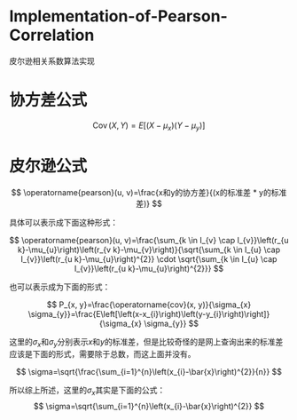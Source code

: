 # Implementation-of-Pearson-Correlation
皮尔逊相关系数算法实现

# 协方差公式
$$
\operatorname{Cov}(X, Y)=E\left[\left(X-\mu_{x}\right)\left(Y-\mu_{y}\right)\right]
$$

# 皮尔逊公式

$$
\operatorname{pearson}(u, v)=\frac{x和y的协方差}{(x的标准差 * y的标准差)}
$$

具体可以表示成下面这种形式：

$$ 
\operatorname{pearson}(u, v)=\frac{\sum_{k \in I_{v} \cap I_{v}}\left(r_{u k}-\mu_{u}\right)\left(r_{v k}-\mu_{v}\right)}{\sqrt{\sum_{k \in I_{u} \cap I_{v}}\left(r_{u k}-\mu_{u}\right)^{2}} \cdot \sqrt{\sum_{k \in I_{u} \cap I_{v}}\left(r_{u k}-\mu_{u}\right)^{2}}} 
$$


也可以表示成为下面的形式：

$$
P_{x, y}=\frac{\operatorname{cov}(x, y)}{\sigma_{x} \sigma_{y}}=\frac{E\left[\left(x-x_{i}\right)\left(y-y_{i}\right)\right]}{\sigma_{x} \sigma_{y}}
$$

这里的$\sigma_{x}$和$\sigma_{y}$分别表示$x$和$y$的标准差，但是比较奇怪的是网上查询出来的标准差应该是下面的形式，需要除于总数，而这上面并没有。

$$
\sigma=\sqrt{\frac{\sum_{i=1}^{n}\left(x_{i}-\bar{x}\right)^{2}}{n}}
$$

所以综上所述，这里的$\sigma_{x}$其实是下面的公式：
$$
\sigma=\sqrt{\sum_{i=1}^{n}\left(x_{i}-\bar{x}\right)^{2}}
$$
